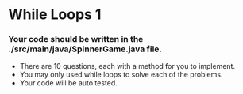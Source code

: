 # While Loops 1
### Your code should be written in the ./src/main/java/SpinnerGame.java file. ###
* There are 10 questions, each with a method for you to implement. 
* You may only used while loops to solve each of the problems.
* Your code will be auto tested. 

